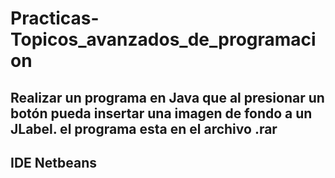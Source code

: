 # Practicas-Topicos_avanzados_de_programacion
## Realizar un programa en Java que al presionar un botón pueda insertar una imagen de fondo a un JLabel. el programa esta en el archivo .rar
## IDE Netbeans


